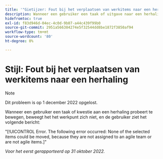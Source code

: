 ```yaml
---
title: '"Gietijzer: Fout bij het verplaatsen van werkitems naar een herhaling.'''
description: Wanneer een gebruiker een taak of uitgave naar een herhaling probeert te verplaatsen, wordt het werkitem niet verplaatst en ziet de gebruiker een foutbericht.
hidefromtoc: true
exl-id: f83d946d-04ec-4c0d-9b07-a44c439f99b0
source-git-commit: 2951a566384274e5f32544dd8be1872f3850af94
workflow-type: tm+mt
source-wordcount: '80'
ht-degree: 0%

---
```


# Stijl: Fout bij het verplaatsen van werkitems naar een herhaling

>[!NOTE]
>
>Dit probleem is op 1 december 2022 opgelost.

Wanneer een gebruiker een taak of kwestie aan een herhaling probeert te bewegen, beweegt het het werkpunt zich niet, en de gebruiker ziet het volgende bericht:

&quot;[!UICONTROL Error. The following error occurred: None of the selected items could be moved, because they are not assigned to an agile team or are not agile items.]&quot;

_Voor het eerst gerapporteerd op 31 oktober 2022._
